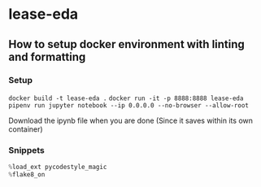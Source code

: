 # lease-eda

## How to setup docker environment with linting and formatting

### Setup

`docker build -t lease-eda .`
`docker run -it -p 8888:8888 lease-eda`
`pipenv run jupyter notebook --ip 0.0.0.0 --no-browser --allow-root`

Download the ipynb file when you are done (Since it saves within its own container)

### Snippets

```py
%load_ext pycodestyle_magic
%flake8_on
```
